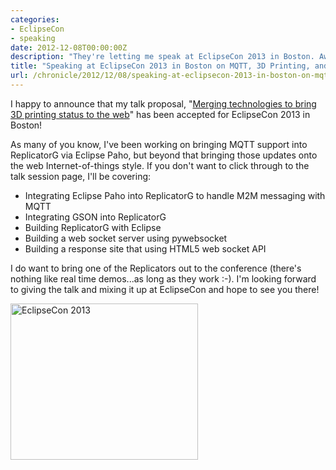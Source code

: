 ```yaml
---
categories:
- EclipseCon
- speaking
date: 2012-12-08T00:00:00Z
description: "They're letting me speak at EclipseCon 2013 in Boston. Awesome!"
title: "Speaking at EclipseCon 2013 in Boston on MQTT, 3D Printing, and the Web"
url: /chronicle/2012/12/08/speaking-at-eclipsecon-2013-in-boston-on-mqtt-3d-printing-and-the-web/
---
```


I happy to announce that my talk proposal, "<a href="http://www.eclipsecon.org/2013/sessions/merging-technologies-bring-3d-printing-status-web">Merging technologies to bring 3D printing status to the web</a>" has been accepted for EclipseCon 2013 in Boston!

As many of you know, I've been working on bringing MQTT support into ReplicatorG via Eclipse Paho, but beyond that bringing those updates onto the web Internet-of-things style. If you don't want to click through to the talk session page, I'll be covering:


* Integrating Eclipse Paho into ReplicatorG to handle M2M messaging with MQTT
* Integrating GSON into ReplicatorG
* Building ReplicatorG with Eclipse
* Building a web socket server using pywebsocket
* Building a response site that using HTML5 web socket API


I do want to bring one of the Replicators out to the conference (there's nothing like real time demos...as long as they work :-). I'm looking forward to giving the talk and mixing it up at EclipseCon and hope to see you there!

<a href="http://www.eclipsecon.org/2013"><img border="0" src="http://www.eclipsecon.org/2013/sites/eclipsecon.org.2013/files/300x250_register-now.png?1348237303" height="250" width="300" alt="EclipseCon 2013"/></a>

